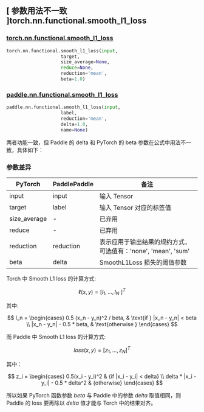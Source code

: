 ##  [ 参数用法不一致 ]torch.nn.functional.smooth_l1_loss

### [torch.nn.functional.smooth_l1_loss](https://pytorch.org/docs/stable/generated/torch.nn.functional.smooth_l1_loss.html)

```python
torch.nn.functional.smooth_l1_loss(input,
                    target,
                    size_average=None,
                    reduce=None,
                    reduction='mean',
                    beta=1.0)
```

### [paddle.nn.functional.smooth_l1_loss](https://www.paddlepaddle.org.cn/documentation/docs/zh/api/paddle/nn/functional/smooth_l1_loss_cn.html#smooth-l1-loss)

```python
paddle.nn.functional.smooth_l1_loss(input,
                    label,
                    reduction='mean',
                    delta=1.0,
                    name=None)
```

两者功能一致，但 Paddle 的 delta 和 PyTorch 的 beta 参数在公式中用法不一致，具体如下：

### 参数差异
| PyTorch       | PaddlePaddle | 备注                                                   |
| ------------- | ------------ | ------------------------------------------------------ |
| input          | input         | 输入 Tensor                                     |
| target          | label         | 输入 Tensor 对应的标签值                                  |
| size_average          | -         | 已弃用                                      |
| reduce          | -         | 已弃用                                     |
| reduction          | reduction         | 表示应用于输出结果的规约方式，可选值有：'none', 'mean', 'sum'                         |
| beta          | delta         | SmoothL1Loss 损失的阈值参数                       |

Torch 中 Smooth L1 loss 的计算方式:

$$
\ell(x, y) = \left [l_1, ..., l_N\ \right ]^T
$$

其中:

$$
l_n = \begin{cases}
0.5 (x_n - y_n)^2 / beta, & \text{if } |x_n - y_n| < beta \\
|x_n - y_n| - 0.5 * beta, & \text{otherwise }
\end{cases}
$$

而 Paddle 中 Smooth L1 loss 的计算方式:

$$
loss(x,y)  = \left [ z_1, ..., z_N \right ]^T
$$

其中：

$$
z_i = \begin{cases}
        0.5(x_i - y_i)^2 & {if |x_i - y_i| < delta} \\
        delta * |x_i - y_i| - 0.5 * delta^2 & {otherwise}
        \end{cases}
$$

所以如果 PyTorch 函数参数 $beta$ 与 Paddle 中的参数 $delta$ 取值相同，则 Paddle 的 loss 要再除以 $delta$ 值才能与 Torch 中的结果对齐。
